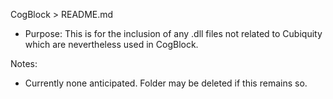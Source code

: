 
CogBlock > README.md

* Purpose: This is for the inclusion of any .dll files not related to Cubiquity which are nevertheless used in CogBlock.

Notes:  
* Currently none anticipated. Folder may be deleted if this remains so. 
